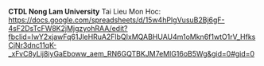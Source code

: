 **CTDL Nong Lam University** 
 Tai Lieu Mon Hoc: https://docs.google.com/spreadsheets/d/15w4hPIgVusuB2Bj6gF-4sF2DsTcFW8K2jMjgzyohRAA/edit?fbclid=IwY2xjawFq61JleHRuA2FlbQIxMQABHUAU4m1oMkn6f1wtO1rV_HfksCjNr3dnc11qK-_xFvC8yLij8iyGaEboww_aem_RN6GQTBKJM7eMlG16oB5Wg&gid=0#gid=0

 
